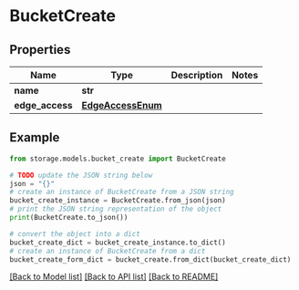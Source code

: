 # BucketCreate


## Properties

Name | Type | Description | Notes
------------ | ------------- | ------------- | -------------
**name** | **str** |  | 
**edge_access** | [**EdgeAccessEnum**](EdgeAccessEnum.md) |  | 

## Example

```python
from storage.models.bucket_create import BucketCreate

# TODO update the JSON string below
json = "{}"
# create an instance of BucketCreate from a JSON string
bucket_create_instance = BucketCreate.from_json(json)
# print the JSON string representation of the object
print(BucketCreate.to_json())

# convert the object into a dict
bucket_create_dict = bucket_create_instance.to_dict()
# create an instance of BucketCreate from a dict
bucket_create_form_dict = bucket_create.from_dict(bucket_create_dict)
```
[[Back to Model list]](../README.md#documentation-for-models) [[Back to API list]](../README.md#documentation-for-api-endpoints) [[Back to README]](../README.md)


